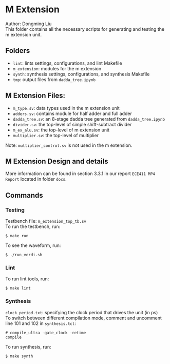 # M Extension
Author: Dongming Liu<br>
This folder contains all the necessary scripts for generating and testing the m extension unit. 

## Folders
- `lint`: lints settings, configurations, and lint Makefile
- `m_extension`: modules for the m extension
- `synth`: synthesis settings, configurations, and synthesis Makefile
- `tmp`: output files from `dadda_tree.ipynb`

## M Extension Files:
- `m_type.sv`: data types used in the m extension unit
- `adders.sv`: contains module for half adder and full adder
- `dadda_tree.sv`: an 8-stage dadda tree generated from `dadda_tree.ipynb`
- `divider.sv`: the top-level of simple shift-subtract divider
- `m_ex_alu.sv`: the top-level of m extension unit
- `multiplier.sv`: the top-level of multiplier

Note: `multiplier_control.sv` is not used in the m extension.

## M Extension Design and details
More information can be found in section 3.3.1 in our report `ECE411 MP4 Report` located in folder `docs`.

## Commands
### Testing
Testbench file: `m_extension_top_tb.sv`<br>
To run the testbench, run:
```
$ make run
```
To see the waveform, run:
```
$ ./run_verdi.sh
```

### Lint
To run lint tools, run:
```
$ make lint
```

### Synthesis
`clock_period.txt`: specifying the clock period that drives the unit (in ps)<br>
To switch between different compilation mode, comment and uncomment line 101 and 102 in `synthesis.tcl`: 
```
# compile_ultra -gate_clock -retime
compile
```

To run synthesis, run:
```
$ make synth
```

